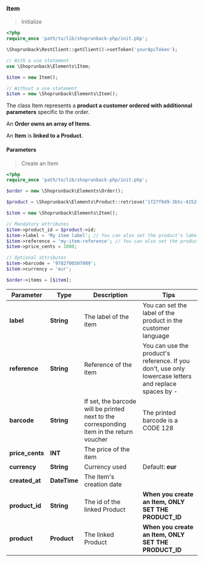 ### Item

> Initialize

```php
<?php
require_once 'path/to/lib/shoprunback-php/init.php';

\Shoprunback\RestClient::getClient()->setToken('yourApiToken');

// With a use statement
use \Shoprunback\Elements\Item;

$item = new Item();

// Without a use statement
$item = new \Shoprunback\Elements\Item();
```

The class Item represents a **product a customer ordered with additionnal parameters** specific to the order.

An **Order owns an array of Items**.

An **Item** is **linked to a Product**.

#### Parameters

> Create an Item

```php
<?php
require_once 'path/to/lib/shoprunback-php/init.php';

$order = new \Shoprunback\Elements\Order();

$product = \Shoprunback\Elements\Product::retrieve('1f27f9d9-3b5c-4152-98b7-760f56967dea');

$item = new \Shoprunback\Elements\Item();

// Mandatory attributes
$item->product_id = $product->id;
$item->label = 'My item label'; // You can also set the product's label: $product->label
$item->reference = 'my-item-reference'; // You can also set the product's reference: $product->reference
$item->price_cents = 1000;

// Optional attributes
$item->barcode = '9782700507089';
$item->currency = 'eur';

$order->items = [$item];
```

Parameter | Type | Description | Tips
-|-|-|-
**label** | **String** | The label of the item | You can set the label of the product in the customer language
**reference** | **String** | Reference of the item | You can use the product's reference. If you don't, use only lowercase letters and replace spaces by -
**barcode** | **String** | If set, the barcode will be printed next to the corresponding item in the return voucher | The printed barcode is a CODE 128
**price_cents** | **INT** | The price of the item
**currency** | **String** | Currency used | Default: **eur**
**created_at** | **DateTime** | The item's creation date
**product_id** | **String** | The id of the linked Product | **When you create an Item, ONLY SET THE PRODUCT_ID**
**product** | **Product** | The linked Product | **When you create an Item, ONLY SET THE PRODUCT_ID**
